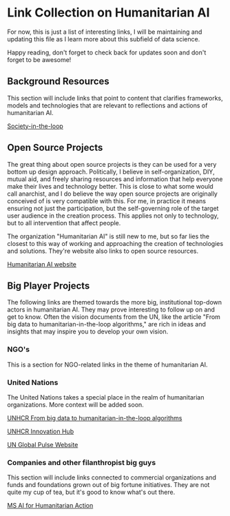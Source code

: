 # Link Collection on Humanitarian AI

For now, this is just a list of interesting links, I will be maintaining and updating this file as I learn more about this subfield of data science.

Happy reading, don't forget to check back for updates soon and don't forget to be awesome!

## Background Resources

This section will include links that point to content that clarifies frameworks, models and technologies that are relevant to reflections and actions of humanitarian AI.

[Society-in-the-loop](https://medium.com/mit-media-lab/society-in-the-loop-54ffd71cd802)

## Open Source Projects

The great thing about open source projects is they can be used for a very bottom up design approach. Politically, I believe in self-organization, DIY,
mutual aid, and freely sharing resources and information that help everyone make their lives and technology better. This is close to what some would call anarchist,
and I do believe the way open source projects are originally conceived of is very compatible with this. For me, in practice it means ensuring not just the 
participation, but the self-governing role of the target user audience in the creation process. This applies not only to technology, but to all intervention that affect people.

The organization "Humanitarian AI" is still new to me, but so far lies the closest to this way of working and approaching the creation of technologies and solutions. They're website also links to open source resources.

[Humanitarian AI website](https://humanitarianai.org/)

## Big Player Projects

The following links are themed towards the more big, institutional top-down actors in humanitarian AI. They may prove interesting to follow up on and get to know. Often the vision documents from the UN, like the article "From big data to humanitarian-in-the-loop algorithms," are rich in ideas and insights that may inspire you to develop your own vision.

### NGO's

This is a section for NGO-related links in the theme of humanitarian AI.

### United Nations

The United Nations takes a special place in the realm of humanitarian organizations. More context will be added soon.

[UNHCR From big data to humanitarian-in-the-loop algorithms](https://www.unhcr.org/innovation/big-data-humanitarian-loop-algorithms/)

[UNHCR Innovation Hub](https://www.unhcr.org/innovation/)

[UN Global Pulse Website](https://www.unglobalpulse.org/)

### Companies and other filanthropist big guys

This section will include links connected to commercial organizations and funds and foundations grown out of big fortune initiatives. They are not quite my cup of tea, but it's good to know what's out there.

[MS AI for Humanitarian Action](https://www.microsoft.com/en-us/ai/ai-for-humanitarian-action)
